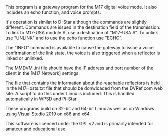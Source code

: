 This program is a gateway program for the M17 digital voice mode. It also includes an echo function, and voice prompts.

It's operation is similat to D-Star although the commands are slightly different.
Commands are issued in the destination field of the transmission. To link to M17-USA module A, use a destination of "M17-USA A". To unlink use "UNLINK" and to use the echo function use "ECHO".

The "INFO" command is available to cause the gateway to issue a voice confirmation of the link state, the voice is also triggered when a reflector is linked or unlinked.

The MMDVM .ini file should have the IP address and port number of the client in the [M17 Network] settings.

The file that contains the information about the reachable reflectors is held in the M17Hosts.txt file that should be donwloaded from the DVRef.com web site. A script to do this under Linux is included. This is handled automatically in WPSD and Pi-Star.

These programs build on 32-bit and 64-bit Linux as well as on Windows using Visual Studio 2019 on x86 and x64.

This software is licenced under the GPL v2 and is primarily intended for amateur and educational use.
